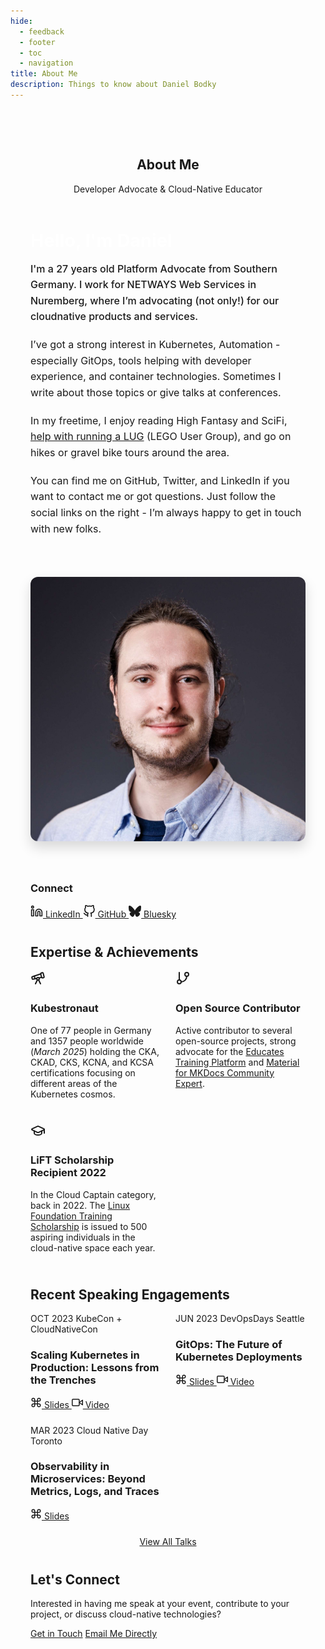 ```yaml
---
hide:
  - feedback
  - footer
  - toc
  - navigation
title: About Me
description: Things to know about Daniel Bodky
---
```


<div class="about-container">
  <article class="content-card">
    <header class="content-card-header">
      <h1>About Me</h1>
      <p class="content-card-subtitle">Developer Advocate & Cloud-Native Educator</p>
    </header>
    <div class="about-layout">
      <div class="about-main">
        <section class="about-intro">
          <h2>Hello, I'm <span class="highlight">Daniel</span></h2>
          <p class="intro-lead">I'm a 27 years old Platform Advocate from Southern Germany. I work for NETWAYS Web Services in Nuremberg, where I’m advocating (not only!) for our cloudnative products and services.</p>
          <p>I’ve got a strong interest in Kubernetes, Automation - especially GitOps, tools helping with developer experience, and container technologies. Sometimes I write about those topics or give talks at conferences.</p>
          <p>In my freetime, I enjoy reading High Fantasy and SciFi, <a href="https://roguebricks.de" target="_blank">help with running a LUG</a> (LEGO User Group), and go on hikes or gravel bike tours around the area.</p>
          <p>You can find me on GitHub, Twitter, and LinkedIn if you want to contact me or got questions. Just follow the social links on the right - I’m always happy to get in touch with new folks.</p>
        </section>
      </div>
      <div class="about-sidebar">
        <div class="profile-image-container">
          <img src="/assets/images/daniel.jpg" alt="Profile photo" class="profile-image">
        </div>
        <div class="info-card">
          <h3>Connect</h3>
          <div class="social-links">
            <a href="https://linkedin.com/in/daniel-bodky" target="_blank" class="social-link">
              <svg xmlns="http://www.w3.org/2000/svg" width="20" height="20" viewBox="0 0 24 24" fill="none" stroke="currentColor" stroke-width="2" stroke-linecap="round" stroke-linejoin="round"><path d="M16 8a6 6 0 0 1 6 6v7h-4v-7a2 2 0 0 0-2-2 2 2 0 0 0-2 2v7h-4v-7a6 6 0 0 1 6-6z"></path><rect x="2" y="9" width="4" height="12"></rect><circle cx="4" cy="4" r="2"></circle></svg>
              LinkedIn
            </a>
            <a href="https://github.com/mocdaniel" target="_blank" class="social-link">
              <svg xmlns="http://www.w3.org/2000/svg" width="20" height="20" viewBox="0 0 24 24" fill="none" stroke="currentColor" stroke-width="2" stroke-linecap="round" stroke-linejoin="round"><path d="M9 19c-5 1.5-5-2.5-7-3m14 6v-3.87a3.37 3.37 0 0 0-.94-2.61c3.14-.35 6.44-1.54 6.44-7A5.44 5.44 0 0 0 20 4.77 5.07 5.07 0 0 0 19.91 1S18.73.65 16 2.48a13.38 13.38 0 0 0-7 0C6.27.65 5.09 1 5.09 1A5.07 5.07 0 0 0 5 4.77a5.44 5.44 0 0 0-1.5 3.78c0 5.42 3.3 6.61 6.44 7A3.37 3.37 0 0 0 9 18.13V22"></path></svg>
              GitHub
            </a>
            <a href="https://bsky.app/profile/dbodky.me" target="_blank" class="social-link">
              <svg role="img" viewBox="0 0 24 24" fill="currentColor" stroke="none" stroke-width="2" stroke-linecap="round" stroke-linejoin="round" width="20" height="20" xmlns="http://www.w3.org/2000/svg"><title>Bluesky</title><path d="M12 10.8c-1.087-2.114-4.046-6.053-6.798-7.995C2.566.944 1.561 1.266.902 1.565.139 1.908 0 3.08 0 3.768c0 .69.378 5.65.624 6.479.815 2.736 3.713 3.66 6.383 3.364.136-.02.275-.039.415-.056-.138.022-.276.04-.415.056-3.912.58-7.387 2.005-2.83 7.078 5.013 5.19 6.87-1.113 7.823-4.308.953 3.195 2.05 9.271 7.733 4.308 4.267-4.308 1.172-6.498-2.74-7.078a8.741 8.741 0 0 1-.415-.056c.14.017.279.036.415.056 2.67.297 5.568-.628 6.383-3.364.246-.828.624-5.79.624-6.478 0-.69-.139-1.861-.902-2.206-.659-.298-1.664-.62-4.3 1.24C16.046 4.748 13.087 8.687 12 10.8Z"/></svg>
              Bluesky
            </a>
          </div>
        </div>
      </div>
    </div>
    <section class="achievements-section">
      <h2>Expertise & Achievements</h2>
      <div class="achievements-grid">
        <div class="feature-card feature-card-horizontal">
          <div class="feature-card-icon">
            <svg xmlns="http://www.w3.org/2000/svg" width="24" height="24" viewBox="0 0 24 24" fill="none" stroke="currentColor" stroke-width="2" stroke-linecap="round" stroke-linejoin="round"><path d="m10.065 12.493-6.18 1.318a.934.934 0 0 1-1.108-.702l-.537-2.15a1.07 1.07 0 0 1 .691-1.265l13.504-4.44"/><path d="m13.56 11.747 4.332-.924"/><path d="m16 21-3.105-6.21"/><path d="M16.485 5.94a2 2 0 0 1 1.455-2.425l1.09-.272a1 1 0 0 1 1.212.727l1.515 6.06a1 1 0 0 1-.727 1.213l-1.09.272a2 2 0 0 1-2.425-1.455z"/><path d="m6.158 8.633 1.114 4.456"/><path d="m8 21 3.105-6.21"/><circle cx="12" cy="13" r="2"/></svg>
          </div>
          <h3 class="feature-card-title">Kubestronaut</h3>
          <div class="feature-content">
            <p>One of 77 people in Germany and 1357 people worldwide (<i>March 2025</i>) holding the <span style="color: var(--color-accent-primary)">CKA, CKAD, CKS, KCNA</span>, and <span style="color: var(--color-accent-primary)">KCSA</span> certifications focusing on different areas of the Kubernetes cosmos.</p>
          </div>
        </div>
        <div class="feature-card feature-card-horizontal">
          <div class="feature-card-icon">
            <svg xmlns="http://www.w3.org/2000/svg" width="24" height="24" viewBox="0 0 24 24" fill="none" stroke="currentColor" stroke-width="2" stroke-linecap="round" stroke-linejoin="round"><line x1="6" x2="6" y1="3" y2="15"/><circle cx="18" cy="6" r="3"/><circle cx="6" cy="18" r="3"/><path d="M18 9a9 9 0 0 1-9 9"/></svg>
          </div>
          <h3 class="feature-card-title">Open Source Contributor</h3>
          <div class="feature-content">
            <p>Active contributor to several open-source projects, strong advocate for the <a href="https://educates.dev" target="_blank">Educates Training Platform</a> and <a href="https://squidfunk.github.io/mkdocs-material/insiders/community-experts-program" target="_blank">Material for MKDocs Community Expert</a>.</p>
          </div>
        </div>
        <div class="feature-card feature-card-horizontal">
          <div class="feature-card-icon">
            <svg xmlns="http://www.w3.org/2000/svg" width="24" height="24" viewBox="0 0 24 24" fill="none" stroke="currentColor" stroke-width="2" stroke-linecap="round" stroke-linejoin="round"><path d="M21.42 10.922a1 1 0 0 0-.019-1.838L12.83 5.18a2 2 0 0 0-1.66 0L2.6 9.08a1 1 0 0 0 0 1.832l8.57 3.908a2 2 0 0 0 1.66 0z"/><path d="M22 10v6"/><path d="M6 12.5V16a6 3 0 0 0 12 0v-3.5"/></svg>
          </div>
          <h3 class="feature-card-title">LiFT Scholarship Recipient 2022</h3>
          <div class="feature-content">
            <p>In the <span style="color: var(--color-accent-primary)">Cloud Captain</span> category, back in 2022. The <a href="https://training.linuxfoundation.org/blog/500-promising-individuals-worldwide-receive-linux-foundation-it-training-certification-scholarships/" target="_blank">Linux Foundation Training Scholarship</a> is issued to 500 aspiring individuals in the cloud-native space each year.</p>
          </div>
        </div>
      </div>
    </section>
    <section class="talks-section">
      <h2>Recent Speaking Engagements</h2>
      <div class="talks-grid">
        <div class="feature-card">
          <div class="feature-card-header">
            <span class="feature-card-date">OCT 2023</span>
            <span class="feature-card-meta">KubeCon + CloudNativeCon</span>
          </div>
          <h3 class="feature-card-title">Scaling Kubernetes in Production: Lessons from the Trenches</h3>
          <div class="feature-card-links">
            <a href="#" class="feature-card-link">
              <svg xmlns="http://www.w3.org/2000/svg" width="18" height="18" viewBox="0 0 24 24" fill="none" stroke="currentColor" stroke-width="2" stroke-linecap="round" stroke-linejoin="round"><path d="M15 6v12a3 3 0 1 0 3-3H6a3 3 0 1 0 3 3V6a3 3 0 1 0-3 3h12a3 3 0 1 0-3-3"></path></svg>
              Slides
            </a>
            <a href="#" class="feature-card-link">
              <svg xmlns="http://www.w3.org/2000/svg" width="18" height="18" viewBox="0 0 24 24" fill="none" stroke="currentColor" stroke-width="2" stroke-linecap="round" stroke-linejoin="round"><polygon points="23 7 16 12 23 17 23 7"></polygon><rect x="1" y="5" width="15" height="14" rx="2" ry="2"></rect></svg>
              Video
            </a>
          </div>
        </div>
        <div class="feature-card">
          <div class="feature-card-header">
            <span class="feature-card-date">JUN 2023</span>
            <span class="feature-card-meta">DevOpsDays Seattle</span>
          </div>
          <h3 class="feature-card-title">GitOps: The Future of Kubernetes Deployments</h3>
          <div class="feature-card-links">
            <a href="#" class="feature-card-link">
              <svg xmlns="http://www.w3.org/2000/svg" width="18" height="18" viewBox="0 0 24 24" fill="none" stroke="currentColor" stroke-width="2" stroke-linecap="round" stroke-linejoin="round"><path d="M15 6v12a3 3 0 1 0 3-3H6a3 3 0 1 0 3 3V6a3 3 0 1 0-3 3h12a3 3 0 1 0-3-3"></path></svg>
              Slides
            </a>
            <a href="#" class="feature-card-link">
              <svg xmlns="http://www.w3.org/2000/svg" width="18" height="18" viewBox="0 0 24 24" fill="none" stroke="currentColor" stroke-width="2" stroke-linecap="round" stroke-linejoin="round"><polygon points="23 7 16 12 23 17 23 7"></polygon><rect x="1" y="5" width="15" height="14" rx="2" ry="2"></rect></svg>
              Video
            </a>
          </div>
        </div>
        <div class="feature-card">
          <div class="feature-card-header">
            <span class="feature-card-date">MAR 2023</span>
            <span class="feature-card-meta">Cloud Native Day Toronto</span>
          </div>
          <h3 class="feature-card-title">Observability in Microservices: Beyond Metrics, Logs, and Traces</h3>
          <div class="feature-card-links">
            <a href="#" class="feature-card-link">
              <svg xmlns="http://www.w3.org/2000/svg" width="18" height="18" viewBox="0 0 24 24" fill="none" stroke="currentColor" stroke-width="2" stroke-linecap="round" stroke-linejoin="round"><path d="M15 6v12a3 3 0 1 0 3-3H6a3 3 0 1 0 3 3V6a3 3 0 1 0-3 3h12a3 3 0 1 0-3-3"></path></svg>
              Slides
            </a>
          </div>
        </div>
      </div>
      <div class="view-more-talks">
        <a href="#" class="md-button md-button--primary">View All Talks</a>
      </div>
    </section>
    <section class="contact-section">
      <div class="contact-card">
        <h2>Let's Connect</h2>
        <p>Interested in having me speak at your event, contribute to your project, or discuss cloud-native technologies?</p>
        <div class="contact-actions">
          <a href="/" class="md-button md-button--primary">Get in Touch</a>
          <a href="mailto:contact@example.com" class="md-button md-button--secondary">Email Me Directly</a>
        </div>
      </div>
    </section>
  </article>
</div>

<style>
/* About Page Styles - Page-specific styles only */

/* Container */
.about-container {
  position: relative;
  z-index: 1;
  max-width: 1200px;
  margin: 0 auto;
  padding: 3rem 2rem 4rem;
}

/* Two-column Layout */
.about-layout {
  display: grid;
  grid-template-columns: 2fr 1fr;
  gap: 2.5rem;
  margin-bottom: 2.5rem;
}

.about-main {
  min-width: 0; /* Prevents overflow in grid */
}

.about-sidebar {
  display: flex;
  flex-direction: column;
  gap: 1.5rem;
}

/* Introduction */
.about-intro {
  margin-bottom: 1.5rem;
}

.about-intro h2 {
  font-size: 1.8rem;
  margin-top: 0;
  margin-bottom: 1rem;
  color: #ffffff;
}

.highlight {
  color: var(--color-accent-primary);
}

.intro-lead {
  font-size: 1.2rem;
  line-height: 1.6;
  color: var(--color-text-primary);
  margin-bottom: 1.2rem;
  font-weight: 500;
}

.about-intro p {
  font-size: 1rem;
  line-height: 1.6;
  color: var(--color-text-secondary);
  margin-bottom: 1.2rem;
}

.about-quote {
  margin: 1.5rem 0;
}

.about-quote blockquote {
  background-color: rgba(13, 17, 23, 0.5);
  border-left: 3px solid var(--color-accent-primary);
  padding: 1.2rem;
  margin: 0;
  border-radius: 0 8px 8px 0;
}

.about-quote blockquote p {
  font-size: 1rem;
  line-height: 1.6;
  font-style: italic;
  color: var(--color-text-primary);
  margin: 0;
}

/* Profile Image */
.profile-image-container {
  margin-bottom: 1rem;
}

.profile-image {
  width: 100%;
  border-radius: 12px;
  box-shadow: 0 10px 20px rgba(0, 0, 0, 0.15);
}

/* Featured Image */
.featured-image-section {
  margin-bottom: 2.5rem;
}

.featured-image {
  width: 100%;
  height: auto;
  border-radius: 10px;
  box-shadow: 0 10px 20px rgba(0, 0, 0, 0.15);
}

.image-caption {
  text-align: center;
  font-size: 0.85rem;
  color: var(--color-text-secondary);
  margin-top: 0.6rem;
  font-style: italic;
}

/* Achievements Section */
.achievements-section {
  margin-bottom: 2.5rem;
}

.achievements-grid {
  display: grid;
  grid-template-columns: repeat(3, 1fr);
  gap: 1.5rem;
}

/* Talks Section */
.talks-section {
  margin-bottom: 2.5rem;
}

.talks-grid {
  display: grid;
  grid-template-columns: repeat(3, 1fr);
  gap: 1.5rem;
}

.view-more-talks {
  text-align: center;
  margin-top: 1.5rem;
}

/* Contact Section */
.contact-section {
  margin-top: 2rem;
}

/* Responsive Adjustments */
@media (max-width: 992px) {
  .about-layout {
    grid-template-columns: 1fr;
  }
  
  .about-sidebar {
    display: grid;
    grid-template-columns: repeat(auto-fit, minmax(250px, 1fr));
  }
  
  .profile-image-container {
    grid-column: span 2;
  }
  
  .achievements-grid {
    grid-template-columns: repeat(2, 1fr);
  }
  
  .talks-grid {
    grid-template-columns: repeat(2, 1fr);
  }
}

@media (max-width: 768px) {
  .about-container {
    padding: 2rem 1.5rem 3rem;
  }
  
  .about-sidebar {
    grid-template-columns: 1fr;
  }
  
  .profile-image-container {
    grid-column: span 1;
  }
  
  .achievements-grid {
    grid-template-columns: 1fr;
  }
  
  .talks-grid {
    grid-template-columns: 1fr;
  }
}

@media (max-width: 576px) {
  .about-intro h2 {
    font-size: 1.6rem;
  }
  
  .intro-lead {
    font-size: 1.1rem;
  }
}
</style>